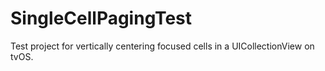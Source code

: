 # SingleCellPagingTest
Test project for vertically centering focused cells in a UICollectionView on tvOS.
